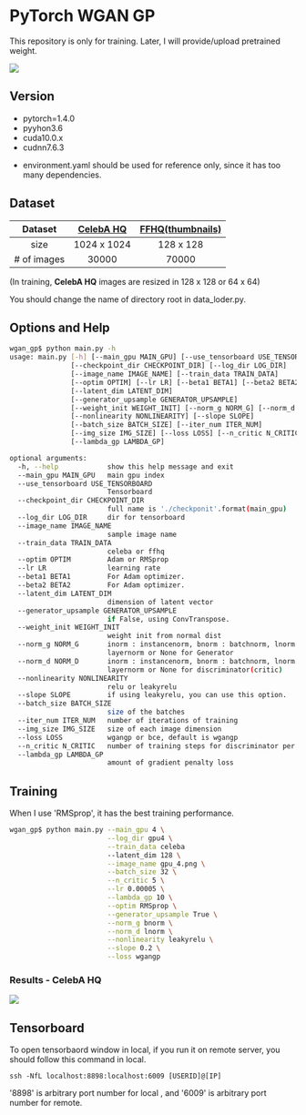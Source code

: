 # PyTorch WGAN GP

This repository is only for training.
Later, I will provide/upload pretrained weight.  

![](https://github.com/hichoe95/WGAN_GP_CelebAHQ/blob/main/image/gpu_4.png?raw=true)


## Version

- pytorch=1.4.0
- pyyhon3.6
- cuda10.0.x
- cudnn7.6.3

* environment.yaml should be used for reference only, since it has too many dependencies.



## Dataset
|Dataset| [CelebA HQ](https://drive.google.com/drive/folders/0B4qLcYyJmiz0TXY1NG02bzZVRGs?resourcekey=0-arAVTUfW9KRhN-irJchVKQ) | [FFHQ(thumbnails)](https://drive.google.com/drive/folders/1tg-Ur7d4vk1T8Bn0pPpUSQPxlPGBlGfv) |
|:---:|:---:|:---:|
|size|1024 x 1024| 128 x 128|
|# of images | 30000 | 70000 |

(In training, **CelebA HQ** images are resized in 128 x 128 or 64 x 64)

You should change the name of directory root in data_loder.py.

## Options and Help

```bash
wgan_gp$ python main.py -h
usage: main.py [-h] [--main_gpu MAIN_GPU] [--use_tensorboard USE_TENSORBOARD]
               [--checkpoint_dir CHECKPOINT_DIR] [--log_dir LOG_DIR]
               [--image_name IMAGE_NAME] [--train_data TRAIN_DATA]
               [--optim OPTIM] [--lr LR] [--beta1 BETA1] [--beta2 BETA2]
               [--latent_dim LATENT_DIM]
               [--generator_upsample GENERATOR_UPSAMPLE]
               [--weight_init WEIGHT_INIT] [--norm_g NORM_G] [--norm_d NORM_D]
               [--nonlinearity NONLINEARITY] [--slope SLOPE]
               [--batch_size BATCH_SIZE] [--iter_num ITER_NUM]
               [--img_size IMG_SIZE] [--loss LOSS] [--n_critic N_CRITIC]
               [--lambda_gp LAMBDA_GP]

optional arguments:
  -h, --help            show this help message and exit
  --main_gpu MAIN_GPU   main gpu index
  --use_tensorboard USE_TENSORBOARD
                        Tensorboard
  --checkpoint_dir CHECKPOINT_DIR
                        full name is './checkponit'.format(main_gpu)
  --log_dir LOG_DIR     dir for tensorboard
  --image_name IMAGE_NAME
                        sample image name
  --train_data TRAIN_DATA
                        celeba or ffhq
  --optim OPTIM         Adam or RMSprop
  --lr LR               learning rate
  --beta1 BETA1         For Adam optimizer.
  --beta2 BETA2         For Adam optimizer.
  --latent_dim LATENT_DIM
                        dimension of latent vector
  --generator_upsample GENERATOR_UPSAMPLE
                        if False, using ConvTranspose.
  --weight_init WEIGHT_INIT
                        weight init from normal dist
  --norm_g NORM_G       inorm : instancenorm, bnorm : batchnorm, lnorm :
                        layernorm or None for Generator
  --norm_d NORM_D       inorm : instancenorm, bnorm : batchnorm, lnorm :
                        layernorm or None for discriminator(critic)
  --nonlinearity NONLINEARITY
                        relu or leakyrelu
  --slope SLOPE         if using leakyrelu, you can use this option.
  --batch_size BATCH_SIZE
                        size of the batches
  --iter_num ITER_NUM   number of iterations of training
  --img_size IMG_SIZE   size of each image dimension
  --loss LOSS           wgangp or bce, default is wgangp
  --n_critic N_CRITIC   number of training steps for discriminator per iter
  --lambda_gp LAMBDA_GP
                        amount of gradient penalty loss
```

## Training

When I use 'RMSprop', it has the best training performance.

```bash
wgan_gp$ python main.py --main_gpu 4 \
                        --log_dir gpu4 \
                        --train_data celeba
                        --latent_dim 128 \
                        --image_name gpu_4.png \
                        --batch_size 32 \
                        --n_critic 5 \
                        --lr 0.00005 \
                        --lambda_gp 10 \
                        --optim RMSprop \
                        --generator_upsample True \
                        --norm_g bnorm \
                        --norm_d lnorm \
                        --nonlinearity leakyrelu \
                        --slope 0.2 \
                        --loss wgangp
```
### Results - CelebA HQ
![](https://github.com/hichoe95/WGAN_GP_CelebAHQ/blob/main/image/gpu_4.png?raw=true)

## Tensorboard

To open tensorbaord window in local, if you run it on remote server, you should follow this command in local.

```console
ssh -NfL localhost:8898:localhost:6009 [USERID]@[IP]
```

'8898' is arbitrary port number for local , and '6009' is arbitrary port number for remote.

